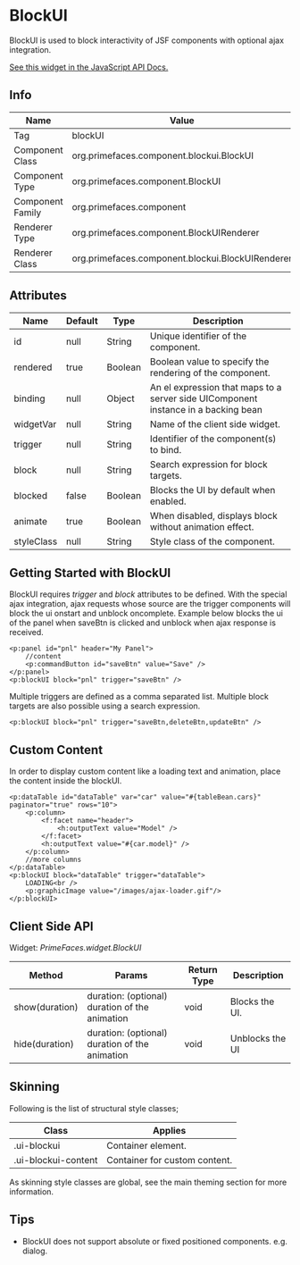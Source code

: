 # BlockUI

BlockUI is used to block interactivity of JSF components with optional ajax integration.

[See this widget in the JavaScript API Docs.](../jsdocs/classes/src_PrimeFaces.PrimeFaces.widget.BlockUI.html)

## Info

| Name | Value |
| --- | --- |
| Tag | blockUI
| Component Class | org.primefaces.component.blockui.BlockUI
| Component Type | org.primefaces.component.BlockUI
| Component Family | org.primefaces.component |
| Renderer Type | org.primefaces.component.BlockUIRenderer
| Renderer Class | org.primefaces.component.blockui.BlockUIRenderer

## Attributes

| Name | Default | Type | Description | 
| --- | --- | --- | --- |
| id | null | String | Unique identifier of the component.
| rendered | true | Boolean | Boolean value to specify the rendering of the component.
| binding | null | Object | An el expression that maps to a server side UIComponent instance in a backing bean
| widgetVar | null | String | Name of the client side widget.
| trigger | null | String | Identifier of the component(s) to bind.
| block | null | String | Search expression for block targets.
| blocked | false | Boolean | Blocks the UI by default when enabled.
| animate | true | Boolean | When disabled, displays block without animation effect.
| styleClass | null | String | Style class of the component.

## Getting Started with BlockUI
BlockUI requires _trigger_ and _block_ attributes to be defined. With the special ajax integration, ajax
requests whose source are the trigger components will block the ui onstart and unblock oncomplete.
Example below blocks the ui of the panel when saveBtn is clicked and unblock when ajax response
is received.

```xhtml
<p:panel id="pnl" header="My Panel">
    //content
    <p:commandButton id="saveBtn" value="Save" />
</p:panel>
<p:blockUI block="pnl" trigger="saveBtn" />
```
Multiple triggers are defined as a comma separated list. Multiple block targets are also possible
using a search expression.

```xhtml
<p:blockUI block="pnl" trigger="saveBtn,deleteBtn,updateBtn" />
```

## Custom Content
In order to display custom content like a loading text and animation, place the content inside the
blockUI.

```xhtml
<p:dataTable id="dataTable" var="car" value="#{tableBean.cars}" paginator="true" rows="10">
    <p:column>
        <f:facet name="header">
            <h:outputText value="Model" />
        </f:facet>
        <h:outputText value="#{car.model}" />
    </p:column>
    //more columns
</p:dataTable>
<p:blockUI block="dataTable" trigger="dataTable"> 
    LOADING<br />
    <p:graphicImage value="/images/ajax-loader.gif"/>
</p:blockUI>
```

## Client Side API
Widget: _PrimeFaces.widget.BlockUI_

| Method | Params | Return Type | Description | 
| --- | --- | --- | --- | 
| show(duration) | duration: (optional) duration of the animation | void | Blocks the UI.
| hide(duration) | duration: (optional) duration of the animation | void | Unblocks the UI

## Skinning
Following is the list of structural style classes;

| Class | Applies | 
| --- | --- | 
| .ui-blockui | Container element.
| .ui-blockui-content | Container for custom content.

As skinning style classes are global, see the main theming section for more information.

## Tips

- BlockUI does not support absolute or fixed positioned components. e.g. dialog.
